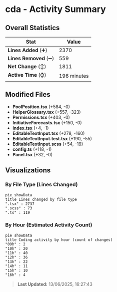# cda - Activity Summary 

## Overall Statistics

| Stat                   | Value                                                             |
| ---------------------- | ----------------------------------------------------------------- |
| **Lines Added** (➕)   | 2370                                          |
| **Lines Removed** (➖) | 559                                        |
| **Net Change** (↕)    | 1811                |
| **Active Time** (⌚)   | 196 minutes |


## Modified Files
- **PoolPosition.tsx** (+584, -0)
- **HelperGlossary.tsx** (+557, -323)
- **Permissions.tsx** (+403, -0)
- **InitiativeForecasts.tsx** (+150, -0)
- **index.tsx** (+4, -1)
- **EditableTextInput.tsx** (+278, -160)
- **EditableTextInput.test.tsx** (+190, -55)
- **EditableTextInput.scss** (+54, -19)
- **config.ts** (+118, -1)
- **Panel.tsx** (+32, -0)

## Visualizations

### By File Type (Lines Changed)

```mermaid
pie showData
title Lines changed by file type
".tsx" : 2737
".scss" : 73
".ts" : 119
```

### By Hour (Estimated Activity Count)

```mermaid
pie showData
title Coding activity by hour (count of changes)
"09h" : 2
"10h" : 20
"11h" : 40
"12h" : 36
"13h" : 22
"14h" : 11
"15h" : 10
"16h" : 4
```


> **Last Updated:** 13/06/2025, 16:27:43